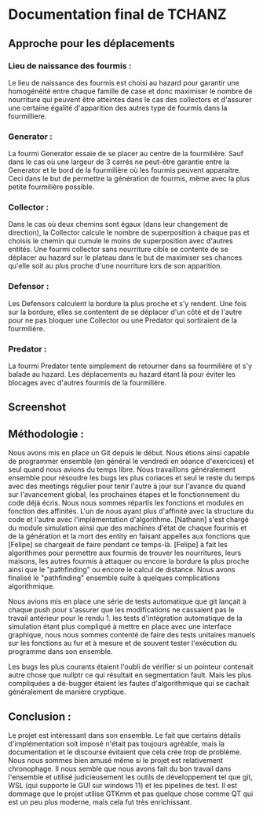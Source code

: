 # Documentation final de TCHANZ
## Approche pour les déplacements
### Lieu de naissance des fourmis :
Le lieu de naissance des fourmis est choisi au hazard pour garantir une homogénéité entre chaque famille de case et donc maximiser le nombre de nourriture qui peuvent être atteintes dans le cas des collectors et d'assurer une certaine égalité d'apparition des autres type de fourmis dans la fourmilliere.

### Generator :
La fourmi Generator essaie de se placer au centre de la fourmilière. 
Sauf dans le cas où une largeur de 3 carrés ne peut-être garantie 
entre la Generator et le bord de la fourmilière où les fourmis peuvent 
apparaitre. Ceci dans le but de permettre la génération de fourmis, 
même avec la plus petite fourmilière possible.

### Collector :
Dans le cas où deux chemins sont égaux (dans leur changement de direction),
la Collector calcule le nombre de superposition à chaque pas et choisis
le chemin qui cumule le moins de superposition avec d'autres entités.
Une fourmi collector sans nourriture cible se contente de se déplacer
au hazard sur le plateau dans le but de maximiser ses chances qu'elle
soit au plus proche d'une nourriture lors de son apparition.

### Defensor :
Les Defensors calculent la bordure la plus proche et s'y rendent. Une fois sur la bordure, elles se contentent de se déplacer d'un côté et de l'autre pour ne pas bloquer une Collector ou une Predator qui sortiraient de la fourmilière.

### Predator :
La fourmi Predator tente simplement de retourner dans sa fourmilière et s'y balade au hazard. Les déplacements au hazard étant là pour éviter les blocages avec d'autres fourmis de la fourmilière.

## Screenshot

## Méthodologie :
Nous avons mis en place un Git depuis le début. Nous étions ainsi capable de programmer ensemble (en général le vendredi en séance d'exercices) et seul quand nous avions du temps libre. Nous travaillons généralement ensemble pour résoudre les bugs les plus coriaces et seul le reste du temps avec des meetings régulier pour tenir l'autre à jour sur l'avance du quand sur l'avancement global, les prochaines étapes et le fonctionnement du code déjà écris. Nous nous sommes répartis les fonctions et modules en fonction des affinités. L'un de nous ayant plus d'affinité avec la structure du code et l'autre avec l'implémentation d'algorithme.
[Nathann] s'est chargé du module simulation ainsi que des machines d'état de chaque fourmis et de la génération et la mort des entity en faisant appelles aux fonctions que [Felipe] se chargeait de faire pendant ce temps-là. [Felipe] à fait les algorithmes pour permettre aux fourmis de trouver les nourritures, leurs maisons, les autres fourmis à attaquer ou encore la bordure la plus proche ainsi que le "pathfinding" ou encore le calcul de distance. Nous avons finalisé le "pathfinding" ensemble suite à quelques complications algorithmique.

Nous avions mis en place une série de tests automatique que git lançait à chaque push pour s'assurer que les modifications ne cassaient pas le travail antérieur pour le rendu 1.
les tests d'intégration automatique de la simulation étant plus compliqué à mettre en place avec une interface graphique, nous nous sommes contenté de faire des tests unitaires manuels sur les fonctions au fur et à mesure et de souvent tester l'exécution du programme dans son ensemble.

Les bugs les plus courants étaient l'oubli de vérifier si un pointeur contenait autre chose que nullptr ce qui résultait en segmentation fault. Mais les plus compliquées a dé-bugger étaient les fautes d'algorithmique qui se cachait généralement de manière cryptique.

## Conclusion :

Le projet est intéressant dans son ensemble. Le fait que certains détails d'implémentation soit imposé n'était pas toujours agréable, mais la documentation et le discourse évitaient que cela crée trop de problème. Nous nous sommes bien amusé même si le projet est relativement chronophage. Il nous semble que nous avons fait du bon travail dans l'ensemble et utilisé judicieusement les outils de développement tel que git, WSL (qui supporte le GUI sur windows 11) et les pipelines de test. Il est dommage que le projet utilise GTKmm et pas quelque chose comme QT qui est un peu plus moderne, mais cela fut très enrichissant.

